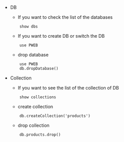 * DB

    * If you want to check the list of the databases
    ```
        show dbs
    ```    

    * If you want to create DB or switch the DB
    ```
        use PWEB
    ```    

    * drop database
    ```
        use PWEB
        db.dropDatabase()
    ```    

* Collection

    * If you want to see the list of the collection of DB
    ```
        show collections
    ```    

    * create collection
    ```
        db.createCollection('products')
    ```    

    * drop collection
    ```
        db.products.drop()
    ```    